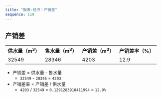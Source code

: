 ```yaml
---
title: "报表-经济：产销差"
sequence: 119
---
```


## 产销差

<table>
<tr>
    <th>供水量（m<sup>3</sup>）</th>
    <th>售水量（m<sup>3</sup>）</th>
    <th>产销差（m<sup>3</sup>）</th>
    <th>产销差率（%）</th>
</tr>
<tr>
    <td>32549</td>
    <td>28346</td>
    <td>4203</td>
    <td>12.9</td>
</tr>
</table>

- 产销差 = 供水量 - 售水量
    - `32549` - `28346` = `4203`
- 产销差率 = 产销差 / 供水量
    - `4203` / `32549` = `0.1291283910411994` = `12.9%`
